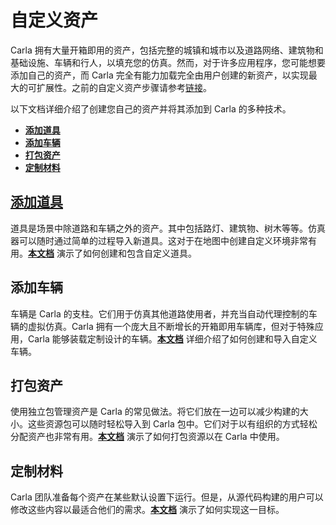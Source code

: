 # 自定义资产

Carla 拥有大量开箱即用的资产，包括完整的城镇和城市以及道路网络、建筑物和基础设施、车辆和行人，以填充您的仿真。然而，对于许多应用程序，您可能想要添加自己的资产，而 Carla 完全有能力加载完全由用户创建的新资产，以实现最大的可扩展性。之前的自定义资产步骤请参考[链接](./how_to_add_assets.md)。

以下文档详细介绍了创建您自己的资产并将其添加到 Carla 的多种技术。

- [__添加道具__](tuto_A_add_props.md)
- [__添加车辆__](tuto_A_add_vehicle.md)
- [__打包资产__](tuto_A_create_standalone.md) 
- [__定制材料__](tuto_A_material_customization.md)

## [添加道具](tuto_A_add_props.md)

道具是场景中除道路和车辆之外的资产。其中包括路灯、建筑物、树木等等。仿真器可以随时通过简单的过程导入新道具。这对于在地图中创建自定义环境非常有用。[__本文档__](tuto_A_add_props.md) 演示了如何创建和包含自定义道具。

## 添加车辆

车辆是 Carla 的支柱。它们用于仿真其他道路使用者，并充当自动代理控制的车辆的虚拟仿真。Carla 拥有一个庞大且不断增长的开箱即用车辆库，但对于特殊应用，Carla 能够装载定制设计的车辆。[__本文档__](tuto_A_add_vehicle.md) 详细介绍了如何创建和导入自定义车辆。

## 打包资产

使用独立包管理资产是 Carla 的常见做法。将它们放在一边可以减少构建的大小。这些资源包可以随时轻松导入到 Carla 包中。它们对于以有组织的方式轻松分配资产也非常有用。[__本文档__](tuto_A_create_standalone.md)  演示了如何打包资源以在 Carla 中使用。

## 定制材料

Carla 团队准备每个资产在某些默认设置下运行。但是，从源代码构建的用户可以修改这些内容以最适合他们的需求。[__本文档__](tuto_A_material_customization.md) 演示了如何实现这一目标。
